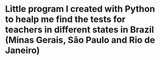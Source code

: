﻿# Little program I created with Python to healp me find the tests for teachers in different states in Brazil (Minas Gerais, São Paulo and Rio de Janeiro)

